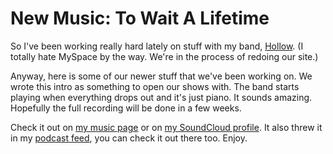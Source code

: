 # New Music: To Wait A Lifetime

So I've been working really hard lately on stuff with my band, [Hollow](http://myspace.com/hollowrock). (I totally hate MySpace by the way. We're in the process of redoing our site.)

Anyway, here is some of our newer stuff that we've been working on. We wrote this intro as something to open our shows with. The band starts playing when everything drops out and it's just piano. It sounds amazing. Hopefully the full recording will be done in a few weeks.

Check it out on [my music page](http://samsoff.es/music) or on [my SoundCloud profile](http://soundcloud.com/samsoffes/to-wait-a-lifetime-intro). It also threw it in my [podcast feed](http://phobos.apple.com/WebObjects/MZStore.woa/wa/viewPodcast?id=292395055), you can check it out there too. Enjoy.
